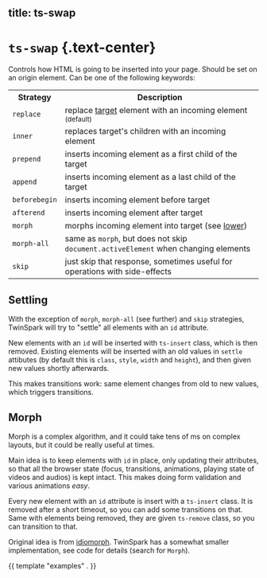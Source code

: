 title: ts-swap
----

# `ts-swap` {.text-center}

Controls how HTML is going to be inserted into your page. Should be set on an
origin element. Can be one of the following keywords:

<table class="table">
<tr><th>Strategy</th> <th>Description</th></tr>

<tr><td><code>replace</code></td>     <td>replace <a href="../ts-target/">target</a> element with an incoming element <small>(default)</small></td></tr>
<tr><td><code>inner</code></td>       <td>replaces target's children with an incoming element</td></tr>
<tr><td><code>prepend</code></td>     <td>inserts incoming element as a first child of the target</td></tr>
<tr><td><code>append</code></td>      <td>inserts incoming element as a last child of the target</td></tr>
<tr><td><code>beforebegin</code></td> <td>inserts incoming element before target</td></tr>
<tr><td><code>afterend</code></td>    <td>inserts incoming element after target</td></tr>
<tr><td><code>morph</code></td>       <td>morphs incoming element into target (see <a href="#morph">lower</a>)</td></tr>
<tr><td><code>morph-all</code></td>   <td>same as <code>morph</code>, but does not skip <code>document.activeElement</code> when changing elements</td></tr>
<tr><td><code>skip</code></td>        <td>just skip that response, sometimes useful for operations with side-effects</td></tr>

</table>

## Settling

With the exception of `morph`, `morph-all` (see further) and `skip` strategies,
TwinSpark will try to "settle" all elements with an `id` attribute.

New elements with an `id` will be inserted with `ts-insert` class, which is then
removed. Existing elements will be inserted with an old values in `settle`
attibutes (by default this is `class`, `style`, `width` and `height`), and then
given new values shortly afterwards.

This makes transitions work: same element changes from old to new values, which
triggers transitions.

## Morph

Morph is a complex algorithm, and it could take tens of ms on complex layouts,
but it could be really useful at times.

Main idea is to keep elements with `id` in place, only updating their
attributes, so that all the browser state (focus, transitions, animations,
playing state of videos and audios) is kept intact. This makes doing form
validation and various animations _easy_.

Every new element with an `id` attribute is insert with a `ts-insert` class. It
is removed after a short timeout, so you can add some transitions on that. Same
with elements being removed, they are given `ts-remove` class, so you can
transition to that.

Original idea is from [idiomorph](https://github.com/bigskysoftware/idiomorph).
TwinSpark has a somewhat smaller implementation, see code for details (search
for `Morph`).

{{ template "examples" . }}
